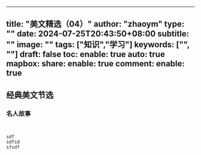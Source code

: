 
---
title: "美文精选（04）"
author: "zhaoym"
type: ""
date: 2024-07-25T20:43:50+08:00
subtitle: ""
image: ""
tags: ["知识","学习"]
keywords: ["", ""]
draft: false
toc:
enable: true
auto: true
mapbox:
share:
enable: true
comment:
enable: true
---


## 经典美文节选

### 名人故事

```agsl


sdf
sdfsd
sfsdf

```
